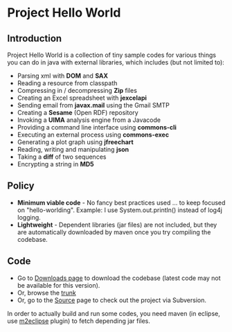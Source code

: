 # Project Hello World  #

## Introduction ##
Project Hello World is a collection of tiny sample codes for various things you can do in java with external libraries, which includes (but not limited to):

  * Parsing xml with **DOM** and **SAX**
  * Reading a resource from classpath
  * Compressing in / decompressing **Zip** files
  * Creating an Excel spreadsheet with **jexcelapi**
  * Sending email from **javax.mail** using the Gmail SMTP
  * Creating a **Sesame** (Open RDF) repository
  * Invoking a **UIMA** analysis engine from a Javacode
  * Providing a command line interface using **commons-cli**
  * Executing an external process using **commons-exec**
  * Generating a plot graph using **jfreechart**
  * Reading, writing and manipulating **json**
  * Taking a **diff** of two sequences
  * Encrypting a string in **MD5**

## Policy ##
  * **Minimum viable code** - No fancy best practices used ... to keep focused on "hello-worlding". Example: I use System.out.println() instead of log4j logging.
  * **Lightweight** - Dependent libraries (jar files) are not included, but they are automatically downloaded by maven once you try compiling the codebase.

## Code ##
  * Go to [Downloads page](http://code.google.com/p/project-hello-world/adminDownloads) to download the codebase (latest code may not be available for this version).
  * Or, browse the [trunk](http://code.google.com/p/project-hello-world/source/browse/#svn%2Ftrunk%2Fsrc%2Fmain%2Fjava%2Fcom%2Fgmail%2Fhidekishima%2Fhelloworld)
  * Or, go to the [Source](http://code.google.com/p/project-hello-world/source/checkout) page to check out the project via Subversion.

In order to actually build and run some codes, you need maven (in eclipse, use [m2eclipse](http://eclipse.org/m2e/) plugin) to fetch depending jar files.